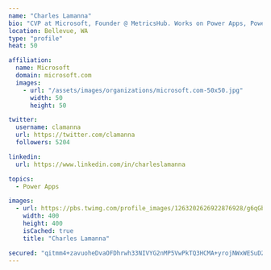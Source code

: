 ```yaml
---
name: "Charles Lamanna"
bio: "CVP at Microsoft, Founder @ MetricsHub. Works on Power Apps, Power Automate, Power Virtual Agent, Common Data Service and Dynamics 365."
location: Bellevue, WA
type: "profile"
heat: 50

affiliation:
  name: Microsoft
  domain: microsoft.com
  images:
    - url: "/assets/images/organizations/microsoft.com-50x50.jpg"
      width: 50
      height: 50

twitter:
  username: clamanna
  url: https://twitter.com/clamanna
  followers: 5204

linkedin:
  url: https://www.linkedin.com/in/charleslamanna

topics:
  - Power Apps

images:
  - url: https://pbs.twimg.com/profile_images/1263202626922876928/g6qGbHZ-_400x400.jpg
    width: 400
    height: 400
    isCached: true
    title: "Charles Lamanna"

secured: "qitmm4+zavuoheDvaOFDhrwh33NIVYG2nMP5VwPkTQ3HCMA+yrojNWxWESuD2i1N6Dwg5o9bMZEBdMu4JSNJycOU3f3cjjKhs1Zrb7dhBJo4xHYmv5g72saS+12d/y8wqznilvOLipxpsMzLA4YyEBIxMI9JnxoDr5NT5pDl6aEiWf1u4j0xIu4q7EXZUFGuK/d/0Np+WvkUpJHwu/Zvrnj0cdIt9VbsxwvIub8gB5HjCCeWQfZxNtw2jRk5Xk699FqUrCRIm2VzVDJEKobnJg05V8M/X9AcC2DcTDBQ00u5/GYmddXEjuHfV/kFusVDS2PeyHDAHFK8jefGjCEmHE0AiMpds4AnV73xaI08ZT2F/qCSCaHX/kFppMEVRXalxeCylSeJcvR4kuD+zKD2N73i4H8DZJOuNE5k2GOhp74=;3vsEaV2OzXvBwKoYew2SRg=="
---
```



